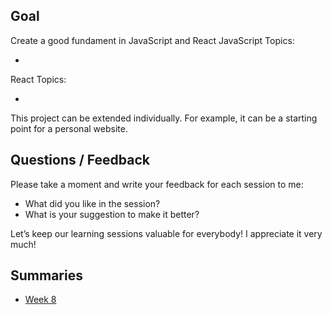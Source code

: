 ## Goal

Create a good fundament in JavaScript and React
JavaScript Topics:

-

React Topics:

-

This project can be extended individually. For example, it can be a starting point for a personal website.

## Questions / Feedback

Please take a moment and write your feedback for each session to me:

- What did you like in the session?
- What is your suggestion to make it better?

Let’s keep our learning sessions valuable for everybody!
I appreciate it very much!

## Summaries

- [Week 8]()
